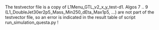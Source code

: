 The testvector file is a copy of L1Menu_GTL_v2_x_y_test-d1.
Algos 7 .. 9 (L1_DoubleJet30er2p5_Mass_Min250_dEta_Max1p5, ...)
are not part of the testvector file, so an error is indicated
in the result table of script run_simulation_questa.py !
